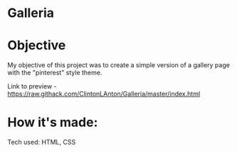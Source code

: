 # Galleria

# Objective 
My objective of this project was to create a simple version of a gallery page with the "pinterest" style theme.

Link to preview - https://raw.githack.com/ClintonLAnton/Galleria/master/index.html

# How it's made:
<bold>Tech used:<bold> HTML, CSS
